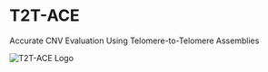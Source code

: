 # T2T-ACE
Accurate CNV Evaluation Using Telomere-to-Telomere Assemblies

![T2T-ACE Logo](logo.png=250x250)
